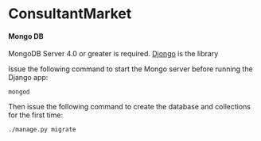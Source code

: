 # ConsultantMarket

#### Mongo DB

MongoDB Server 4.0 or greater is required. [Djongo](https://nesdis.github.io/djongo/get-started/) is the library

Issue the following command to start the Mongo server before running the Django app:

    mongod

Then issue the following command to create the database and collections for the first time:

    ./manage.py migrate
